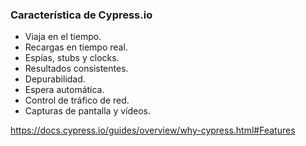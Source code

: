### Característica de Cypress.io

* Viaja en el tiempo.
* Recargas en tiempo real. 
* Espías, stubs y clocks.  
* Resultados consistentes.
* Depurabilidad. 
* Espera automática.
* Control de tráfico de red. 
* Capturas de pantalla y vídeos.  

https://docs.cypress.io/guides/overview/why-cypress.html#Features


